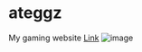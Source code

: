 # ateggz
My gaming website
[Link](https://ateggz.netlify.app)
![image](https://github.com/user-attachments/assets/cdac5c22-55c4-4d08-8a41-0709b2614d5d)

